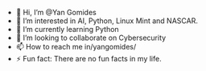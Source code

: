 - 👋 Hi, I’m @Yan Gomides
- 👀 I’m interested in AI, Python, Linux Mint and NASCAR. 
- 🌱 I’m currently learning Python
- 💞️ I’m looking to collaborate on Cybersecurity
- 📫 How to reach me in/yangomides/
- ⚡ Fun fact: There are no fun facts in my life.

<!---
iGomides/iGomides is a ✨ special ✨ repository because its `README.md` (this file) appears on your GitHub profile.
You can click the Preview link to take a look at your changes.
--->
